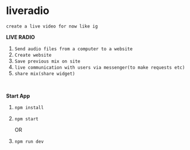# liveradio


 ` create a live video for now like ig ` <br>
 
<b> LIVE RADIO </b>

 1. ` Send audio files from a computer to a website `
 2. ` Create website ` 
 3. ` Save previous mix on site `
 4. ` live communication with users via messenger(to make requests etc) `
 5. ` share mix(share widget) `
 <br>

<b> Start App </b>

 1. ` npm install `
 2. ` npm start `

    OR

 3. ` npm run dev `

